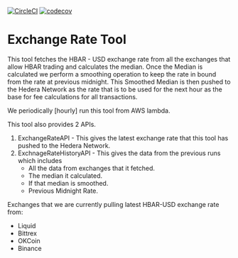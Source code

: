 [![CircleCI](https://circleci.com/gh/swirlds/Exchange-Rate-Tool/tree/master.svg?style=shield&circle-token=6836ac760f65328da0f419c11c155ed2c19fedae)](https://circleci.com/gh/swirlds/Exchange-Rate-Tool/tree/master)
[![codecov]()]()


# Exchange Rate Tool

This tool fetches the HBAR - USD exchange rate from all the exchanges that allow HBAR trading and calculates the median.
Once the Median is calculated we perform a smoothing operation to keep the rate in bound from the rate at previous midnight.
This Smoothed Median is then pushed to the Hedera Network as the rate that is to be used for the next hour as the base for fee calculations for all transactions.


We periodically [hourly] run this tool from AWS lambda.

This tool also provides 2 APIs.

1. ExchangeRateAPI - This gives the latest exchange rate that this tool has pushed to the Hedera Network.
2. ExchnageRateHistoryAPI - This gives the data from the previous runs which includes 
    * All the data from exchanges that it fetched.
    * The median it calculated.
    * If that median is smoothed.
    * Previous Midnight Rate.
    
    
 Exchanges that we are currently pulling latest HBAR-USD exchange rate from:
  * Liquid
  * Bittrex
  * OKCoin
  * Binance
